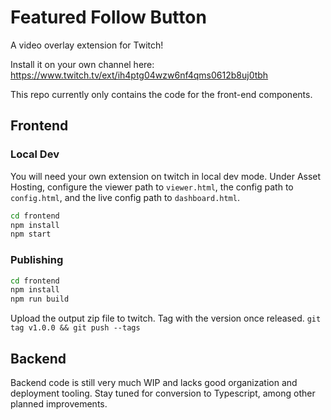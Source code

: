 # Featured Follow Button

A video overlay extension for Twitch!

Install it on your own channel here:
https://www.twitch.tv/ext/ih4ptg04wzw6nf4qms0612b8uj0tbh

This repo currently only contains the code for the front-end components.

## Frontend
### Local Dev
You will need your own extension on twitch in local dev mode.
Under Asset Hosting, configure the viewer path to `viewer.html`,
the config path to `config.html`, and the live config path
to `dashboard.html`.

```sh
cd frontend
npm install
npm start
```

### Publishing

```sh
cd frontend
npm install
npm run build
```

Upload the output zip file to twitch.
Tag with the version once released. `git tag v1.0.0 && git push --tags`

## Backend

Backend code is still very much WIP and lacks good organization and
deployment tooling. Stay tuned for conversion to Typescript, among
other planned improvements.
